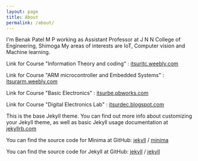 ```yaml
---
layout: page
title: About
permalink: /about/
---
```

I'm Benak Patel M P working as Assistant Professor at J N N College of Engineering, Shimoga
My areas of interests are IoT, Computer vision and Machine learning.

Link for Course "Information Theory and coding" : [itsuritc.weebly.com](https://itsuritc.weebly.com/) 

Link for Course "ARM microcontroller and Embedded Systems" : [itsurarm.weebly.com](https://itsurarm.weebly.com/) 

Link for Course "Basic Electronics" : [itsurbe.pbworks.com](https://itsurbe.pbworks.com/)

Link for Course "Digital Electronics Lab" : [itsurdec.blogspot.com](https://itsurdec.blogspot.com/) 

This is the base Jekyll theme. You can find out more info about customizing your Jekyll theme, as well as basic Jekyll usage documentation at [jekyllrb.com](https://jekyllrb.com/)	

You can find the source code for Minima at GitHub:
[jekyll][jekyll-organization] /
[minima](https://github.com/jekyll/minima)

You can find the source code for Jekyll at GitHub:
[jekyll][jekyll-organization] /
[jekyll](https://github.com/jekyll/jekyll)


[jekyll-organization]: https://github.com/jekyll

